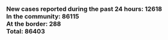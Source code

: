 ### New cases reported during the past 24 hours: 12618<br/>In the community: 86115<br/>At the border: 288<br/>Total: 86403